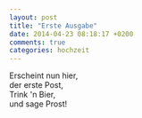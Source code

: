 ```yaml
---
layout: post
title: "Erste Ausgabe"
date: 2014-04-23 08:18:17 +0200
comments: true
categories: hochzeit
---
```


Erscheint nun hier,  
der erste Post,  
Trink 'n Bier,  
und sage Prost!  